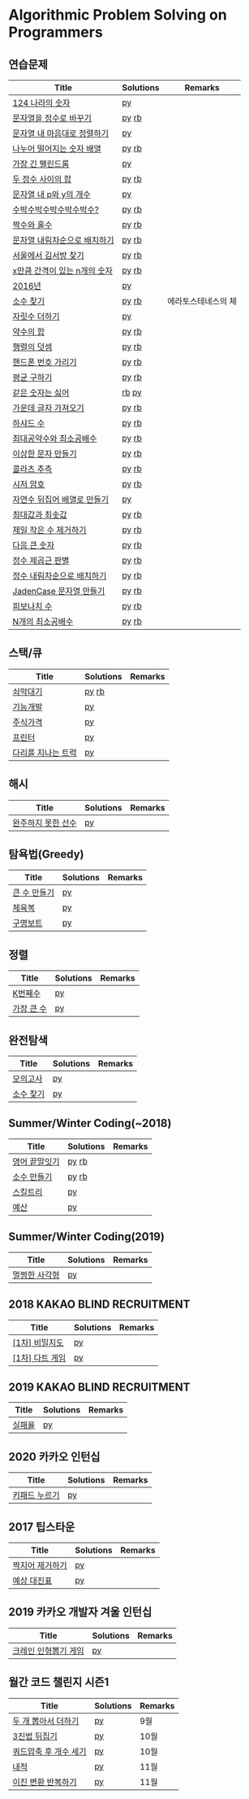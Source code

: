 # Algorithmic Problem Solving on Programmers


## 연습문제
| Title | Solutions | Remarks |
| ---- | ---- | ---- |
| [124 나라의 숫자](https://programmers.co.kr/learn/courses/30/lessons/12899?language=python3) | [py](solutions/py/30-12899.py) | |
| [문자열을 정수로 바꾸기](https://programmers.co.kr/learn/courses/30/lessons/12925?language=python3) | [py](solutions/py/30-12925.py) [rb](solutions/rb/30-12925.rb) | |
| [문자열 내 마음대로 정렬하기](https://programmers.co.kr/learn/courses/30/lessons/12915?language=python3) | [py](solutions/py/30-12915.py) | |
| [나누어 떨어지는 숫자 배열](https://programmers.co.kr/learn/courses/30/lessons/12910?language=python3) | [py](solutions/py/30-12910.py) [rb](solutions/rb/30-12910.rb) | |
| [가장 긴 팰린드롬](https://programmers.co.kr/learn/courses/30/lessons/12904?language=python3) | [py](solutions/py/30-12904.py) | |
| [두 정수 사이의 합](https://programmers.co.kr/learn/courses/30/lessons/12912?language=python3) | [py](solutions/py/30-12912.py) [rb](solutions/rb/30-12912.rb) | |
| [문자열 내 p와 y의 개수](https://programmers.co.kr/learn/courses/30/lessons/12916?language=python3) | [py](solutions/py/30-12916.py) | |
| [수박수박수박수박수박수?](https://programmers.co.kr/learn/courses/30/lessons/12922?language=python3) | [py](solutions/py/30-12922.py) [rb](solutions/rb/30-12922.rb) | |
| [짝수와 홀수](https://programmers.co.kr/learn/courses/30/lessons/12937?language=python3) | [py](solutions/py/30-12937.py) [rb](solutions/rb/30-12937.rb) | | 
| [문자열 내림차순으로 배치하기](https://programmers.co.kr/learn/courses/30/lessons/12917?language=python3) | [py](solutions/py/30-12917.py) [rb](solutions/rb/30-12917.rb) | |
| [서울에서 김서방 찾기](https://programmers.co.kr/learn/courses/30/lessons/12919?language=python3) | [py](solutions/py/30-12919.py) [rb](solutions/rb/30-12919.rb) | |
| [x만큼 간격이 있는 n개의 숫자](https://programmers.co.kr/learn/courses/30/lessons/12954?language=python3) | [py](solutions/py/30-12954.py) [rb](solutions/rb/30-12954.rb) | | 
| [2016년](https://programmers.co.kr/learn/courses/30/lessons/12901?language=python3) | [py](solutions/py/30-12901.py) | | 
| [소수 찾기](https://programmers.co.kr/learn/courses/30/lessons/12921?language=python3) | [py](solutions/py/30-12921.py) [rb](solutions/rb/30-12921.rb) | 에라토스테네스의 체 | 
| [자릿수 더하기](https://programmers.co.kr/learn/courses/30/lessons/12931?language=python3) | [py](solutions/py/30-12931.py) | |
| [약수의 합](https://programmers.co.kr/learn/courses/30/lessons/12928?language=python3) | [py](solutions/py/30-12928.py) [rb](solutions/rb/30-12928.rb) | |
| [행렬의 덧셈](https://programmers.co.kr/learn/courses/30/lessons/12950?language=python3) | [py](solutions/py/30-12950.py) [rb](solutions/rb/30-12950.rb) | |
| [핸드폰 번호 가리기](https://programmers.co.kr/learn/courses/30/lessons/12948?language=python3) | [py](solutions/py/30-12948.py) [rb](solutions/rb/30-12948.rb) | |
| [평균 구하기](https://programmers.co.kr/learn/courses/30/lessons/12944?language=python3) | [py](solutions/py/30-12944.py) [rb](solutions/rb/30-12944.rb) | |
| [같은 숫자는 싫어](https://programmers.co.kr/learn/courses/30/lessons/12906?language=python3) | [rb](solutions/rb/30-12906.rb) [py](solutions/py/30-12906.py) | |
| [가운데 글자 가져오기](https://programmers.co.kr/learn/courses/30/lessons/12903?language=python3) | [py](solutions/py/30-12903.py) [rb](solutions/rb/30-12903.rb) | |
| [하샤드 수](https://programmers.co.kr/learn/courses/30/lessons/12947?language=python3) | [py](solutions/py/30-12947.py) [rb](solutions/rb/30-12947.rb) | |
| [최대공약수와 최소공배수](https://programmers.co.kr/learn/courses/30/lessons/12940?language=python3) | [py](solutions/py/30-12940.py) [rb](solutions/rb/30-12940.rb) | |
| [이상한 문자 만들기](https://programmers.co.kr/learn/courses/30/lessons/12930?language=python3) | [py](solutions/py/30-12930.py) [rb](solutions/rb/30-12930.rb) | |
| [콜라츠 추측](https://programmers.co.kr/learn/courses/30/lessons/12943?language=python3) | [py](solutions/py/30-12943.py) [rb](solutions/rb/30-12943.rb) | |
| [시저 암호](https://programmers.co.kr/learn/courses/30/lessons/12926?language=python3) | [py](solutions/py/30-12926.py) [rb](solutions/rb/30-12926.rb) | |
| [자연수 뒤집어 배열로 만들기](https://programmers.co.kr/learn/courses/30/lessons/12932?language=python3) | [py](solutions/py/30-12932.py) | |
| [최대값과 최솟값](https://programmers.co.kr/learn/courses/30/lessons/12939?language=python3) | [py](solutions/py/30-12939.py) [rb](solutions/rb/30-12939.rb) | |
| [제일 작은 수 제거하기](https://programmers.co.kr/learn/courses/30/lessons/12935?language=python3) | [py](solutions/py/30-12935.py) [rb](solutions/rb/30-12935.rb) | |
| [다음 큰 숫자](https://programmers.co.kr/learn/courses/30/lessons/12911?language=python3) | [py](solutions/py/30-12911.py) [rb](solutions/rb/30-12911.rb) | |
| [정수 제곱근 판별](https://programmers.co.kr/learn/courses/30/lessons/12934?language=python3) | [py](solutions/py/30-12934.py) [rb](solutions/rb/30-12934.rb) | |
| [정수 내림차순으로 배치하기](https://programmers.co.kr/learn/courses/30/lessons/12933?language=python3) | [py](solutions/py/30-12933.py) [rb](solutions/rb/30-12933.rb) | |
| [JadenCase 문자열 만들기](https://programmers.co.kr/learn/courses/30/lessons/12951?language=python3) | [py](solutions/py/30-12951.py) [rb](solutions/rb/30-12951.rb) | |
| [피보나치 수](https://programmers.co.kr/learn/courses/30/lessons/12945?language=python3) | [py](solutions/py/30-12945.py) [rb](solutions/rb/30-12945.rb) | |
| [N개의 최소공배수](https://programmers.co.kr/learn/courses/30/lessons/12953?language=python3) | [py](solutions/py/30-12953.py) [rb](solutions/rb/30-12953.rb) | |


## 스택/큐
| Title | Solutions | Remarks |
| ---- | ---- | ---- |
| [쇠막대기](https://programmers.co.kr/learn/courses/30/lessons/42585?language=python3) | [py](solutions/py/30-42585.py) [rb](solutions/rb/30-42585.rb) | |
| [기능개발](https://programmers.co.kr/learn/courses/30/lessons/42586?language=python3) | [py](solutions/py/30-42586.py) | |
| [주식가격](https://programmers.co.kr/learn/courses/30/lessons/42584?language=python3) | [py](solutions/py/30-42584.py) | |
| [프린터](https://programmers.co.kr/learn/courses/30/lessons/42587?language=python3) | [py](solutions/py/30-42587.py) | |
| [다리를 지나는 트럭](https://programmers.co.kr/learn/courses/30/lessons/42583?language=python3) | [py](solutions/py/30-42583.py) | |


## 해시
| Title | Solutions | Remarks |
| ---- | ---- | ---- |
| [완주하지 못한 선수](https://programmers.co.kr/learn/courses/30/lessons/42576?language=python3) | [py](solutions/py/30-42576.py) | |


## 탐욕법(Greedy)
| Title | Solutions | Remarks |
| ---- | ---- | ---- |
| [큰 수 만들기](https://programmers.co.kr/learn/courses/30/lessons/42883?language=python3) | [py](solutions/py/30-42883.py) | |
| [체육복](https://programmers.co.kr/learn/courses/30/lessons/42862?language=python3) | [py](solutions/py/30-42862.py) | |
| [구명보트](https://programmers.co.kr/learn/courses/30/lessons/42885?language=python3) | [py](solutions/py/30-42885.py) | |


## 정렬
| Title | Solutions | Remarks |
| ---- | ---- | ---- |
| [K번째수](https://programmers.co.kr/learn/courses/30/lessons/42748?language=python3) | [py](solutions/py/30-42748.py) | |
| [가장 큰 수](https://programmers.co.kr/learn/courses/30/lessons/42746?language=python3) | [py](solutions/py/30-42746.py) | |



## 완전탐색
| Title | Solutions | Remarks |
| ---- | ---- | ---- |
| [모의고사](https://programmers.co.kr/learn/courses/30/lessons/42840?language=python3) | [py](solutions/py/30-42840.py) | |
| [소수 찾기](https://programmers.co.kr/learn/courses/30/lessons/42839?language=python3) | [py](solutions/py/30-42839.py) | |


## Summer/Winter Coding(\~2018)
| Title | Solutions | Remarks |
| ---- | ---- | ---- |
| [영어 끝말잇기](https://programmers.co.kr/learn/courses/30/lessons/12981?language=python3) | [py](solutions/py/30-12981.py) [rb](solutions/rb/30-12981.rb) | |
| [소수 만들기](https://programmers.co.kr/learn/courses/30/lessons/12977?language=python3) | [py](solutions/py/30-12977.py) [rb](solutions/rb/30-12977.rb) | |
| [스킬트리](https://programmers.co.kr/learn/courses/30/lessons/49993?language=python3) | [py](solutions/py/30-49993.py) | |
| [예산](https://programmers.co.kr/learn/courses/30/lessons/12982?language=python3) | [py](solutions/py/30-12982.py) | |


## Summer/Winter Coding(2019)
| Title | Solutions | Remarks |
| ---- | ---- | ---- |
| [멀쩡한 사각형](https://programmers.co.kr/learn/courses/30/lessons/62048?language=python3) | [py](solutions/py/30-62048.py) | |


## 2018 KAKAO BLIND RECRUITMENT
| Title | Solutions | Remarks |
| ---- | ---- | ---- |
| [[1차] 비밀지도](https://programmers.co.kr/learn/courses/30/lessons/17681?language=python3) | [py](solutions/py/30-17681.py) | |
| [[1차] 다트 게임](https://programmers.co.kr/learn/courses/30/lessons/17682?language=python3) | [py](solutions/py/30-17682.py) | |


## 2019 KAKAO BLIND RECRUITMENT
| Title | Solutions | Remarks |
| ---- | ---- | ---- |
| [실패율](https://programmers.co.kr/learn/courses/30/lessons/42889?language=python3) | [py](solutions/py/30-42889.py) | |


## 2020 카카오 인턴십
| Title | Solutions | Remarks |
| ---- | ---- | ---- |
| [키패드 누르기](https://programmers.co.kr/learn/courses/30/lessons/67256?language=python3) | [py](solutions/py/30-67256.py) | |


## 2017 팁스타운
| Title | Solutions | Remarks |
| ---- | ---- | ---- |
| [짝지어 제거하기](https://programmers.co.kr/learn/courses/30/lessons/12973?language=python3) | [py](solutions/py/30-12973.py) | |
| [예상 대진표](https://programmers.co.kr/learn/courses/30/lessons/12985?language=python3) | [py](solutions/py/30-12985.py) | |


## 2019 카카오 개발자 겨울 인턴십
| Title | Solutions | Remarks |
| ---- | ---- | ---- |
| [크레인 인형뽑기 게임](https://programmers.co.kr/learn/courses/30/lessons/64061?language=python3) | [py](solutions/py/30-64061.py) | |


## 월간 코드 챌린지 시즌1
| Title | Solutions | Remarks |
| ---- | ---- | ---- |
| [두 개 뽑아서 더하기](https://programmers.co.kr/learn/courses/30/lessons/68644?language=python3) | [py](solutions/py/30-68644.py) | 9월 |
| [3진법 뒤집기](https://programmers.co.kr/learn/courses/30/lessons/68935?language=python3) | [py](solutions/py/30-68935.py) | 10월 |
| [쿼드압축 후 개수 세기](https://programmers.co.kr/learn/courses/30/lessons/68936?language=python3) | [py](solutions/py/30-68936.py) | 10월 |
| [내적](https://programmers.co.kr/learn/courses/30/lessons/70128?language=python3) | [py](solutions/py/30-70128.py) | 11월 |
| [이진 변환 반복하기](https://programmers.co.kr/learn/courses/30/lessons/70129?language=python3) | [py](solutions/py/30-70129.py) | 11월 |
